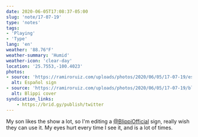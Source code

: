 ```yaml
---
date: 2020-06-05T17:08:37-05:00
slug: 'note/17-07-19'
type: 'notes'
tags:
- 'Playing'
- 'Type'
lang: 'en'
weather: '88.76°F'
weather-summary: 'Humid'
weather-icon: 'clear-day'
location: '25.7553,-100.4023'
photos:
- source: 'https://ramiroruiz.com/uploads/photos/2020/06/05/17-07-19/español-sign.png'
  alt: Español sign
- source: 'https://ramiroruiz.com/uploads/photos/2020/06/05/17-07-19/blippi-cover.jpeg'
  alt: Blippi cover
syndication_links:
    - https://brid.gy/publish/twitter
---
```

My son likes the show a lot, so I'm editing a [@BlippiOfficial](https://twitter.com/@BlippiOfficial) sign, really wish they can use it. My eyes hurt every time I see it, and is a lot of times.   